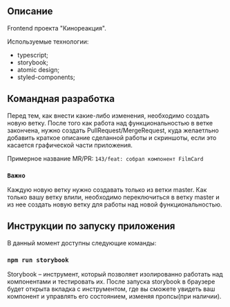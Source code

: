 ## Описание

Frontend проекта "Кинореакция".

Используемые технологии:
 - typescript;
 - storybook;
 - atomic design;
 - styled-components;

## Командная разработка

Перед тем, как внести какие-либо изменения, необходимо создать новую ветку.
После того как работа над функциональностью в ветке закончена, нужно создать PullRequest/MergeRequest, куда желаетльно добавить краткое описание сделанной работы и скриншоты, если это касается графической части приложения.

Примерное название MR/PR: `143/feat: собрал компонент FilmCard`

### `Важно`
Каждую новую ветку нужно создавать только из ветки master. Как только вашу ветку влили, необходимо переключиться в ветку master и из нее создать новую ветку для работы над новой функциональностью.

## Инструкции по запуску приложения

В данный момент доступны следующие команды:

### `npm run storybook`

Storybook – инструмент, который позволяет изолированно работать над компонентами и тестировать их. После запуска storybook в браузере будет открыта вкладка с инструментом, где вы сможете увидеть ваш компонент и управлять его состоянием, изменяя пропсы(при наличии).